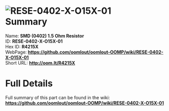 
![RESE-0402-X-O15X-01](https://github.com/oomlout/oomlout-OOMP/blob/master/parts/RESE-0402-X-O15X-01/RESE-0402-X-O15X-01_420.jpg)   
Summary
=================
  
Name: __SMD (0402) 1.5 Ohm Resistor__    
ID: __RESE-0402-X-O15X-01__   
Hex ID: __R4215X__   
WebPage: __https://github.com/oomlout/oomlout-OOMP/wiki/RESE-0402-X-O15X-01__   
Short URL: __http://oom.lt/R4215X__   

Full Details
==========================
Full summary of this part can be found in the wiki:   
__https://github.com/oomlout/oomlout-OOMP/wiki/RESE-0402-X-O15X-01__    

